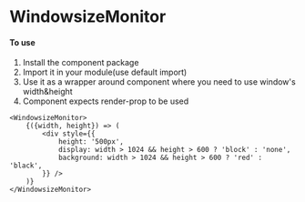 # WindowsizeMonitor

#### To use

1. Install the component package
2. Import it in your module(use default import)
3. Use it as a wrapper around component where you need to use window's width&height
4. Component expects render-prop to be used

```
<WindowsizeMonitor>
    {({width, height}) => (
        <div style={{
            height: '500px',
            display: width > 1024 && height > 600 ? 'block' : 'none',
            background: width > 1024 && height > 600 ? 'red' : 'black',
        }} />
    )}
</WindowsizeMonitor>
```
